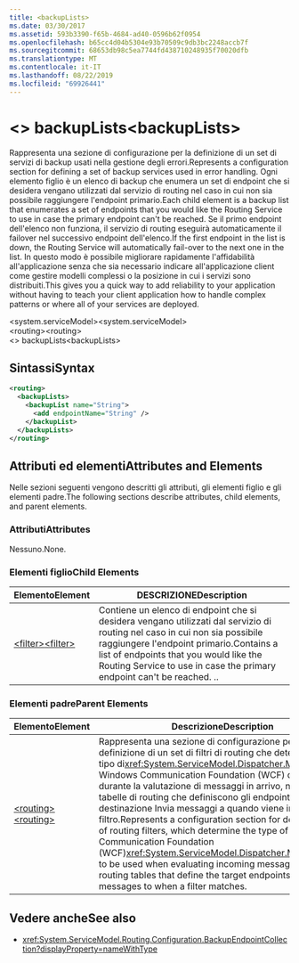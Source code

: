 ```yaml
---
title: <backupLists>
ms.date: 03/30/2017
ms.assetid: 593b3390-f65b-4684-ad40-0596b62f0954
ms.openlocfilehash: b65cc4d04b5304e93b70509c9db3bc2248accb7f
ms.sourcegitcommit: 68653db98c5ea7744fd438710248935f70020dfb
ms.translationtype: MT
ms.contentlocale: it-IT
ms.lasthandoff: 08/22/2019
ms.locfileid: "69926441"
---
```

# <a name="backuplists"></a><span data-ttu-id="3fe8c-101">\<> backupLists</span><span class="sxs-lookup"><span data-stu-id="3fe8c-101">\<backupLists></span></span>
<span data-ttu-id="3fe8c-102">Rappresenta una sezione di configurazione per la definizione di un set di servizi di backup usati nella gestione degli errori.</span><span class="sxs-lookup"><span data-stu-id="3fe8c-102">Represents a configuration section for defining a set of backup services used in error handling.</span></span> <span data-ttu-id="3fe8c-103">Ogni elemento figlio è un elenco di backup che enumera un set di endpoint che si desidera vengano utilizzati dal servizio di routing nel caso in cui non sia possibile raggiungere l'endpoint primario.</span><span class="sxs-lookup"><span data-stu-id="3fe8c-103">Each child element is a backup list that enumerates a set of endpoints that you would like the Routing Service to use in case the primary endpoint can't be reached.</span></span> <span data-ttu-id="3fe8c-104">Se il primo endpoint dell'elenco non funziona, il servizio di routing eseguirà automaticamente il failover nel successivo endpoint dell'elenco.</span><span class="sxs-lookup"><span data-stu-id="3fe8c-104">If the first endpoint in the list is down, the Routing Service will automatically fail-over to the next one in the list.</span></span>  <span data-ttu-id="3fe8c-105">In questo modo è possibile migliorare rapidamente l'affidabilità all'applicazione senza che sia necessario indicare all'applicazione client come gestire modelli complessi o la posizione in cui i servizi sono distribuiti.</span><span class="sxs-lookup"><span data-stu-id="3fe8c-105">This gives you a quick way to add reliability to your application without having to teach your client application how to handle complex patterns or where all of your services are deployed.</span></span>  
  
 <span data-ttu-id="3fe8c-106">\<system.serviceModel></span><span class="sxs-lookup"><span data-stu-id="3fe8c-106">\<system.serviceModel></span></span>  
<span data-ttu-id="3fe8c-107">\<routing></span><span class="sxs-lookup"><span data-stu-id="3fe8c-107">\<routing></span></span>  
<span data-ttu-id="3fe8c-108">\<> backupLists</span><span class="sxs-lookup"><span data-stu-id="3fe8c-108">\<backupLists></span></span>  
  
## <a name="syntax"></a><span data-ttu-id="3fe8c-109">Sintassi</span><span class="sxs-lookup"><span data-stu-id="3fe8c-109">Syntax</span></span>  
  
```xml  
<routing>
  <backupLists>
    <backupList name="String">
      <add endpointName="String" />
    </backupList>
  </backupLists>
</routing>
```  
  
## <a name="attributes-and-elements"></a><span data-ttu-id="3fe8c-110">Attributi ed elementi</span><span class="sxs-lookup"><span data-stu-id="3fe8c-110">Attributes and Elements</span></span>  
 <span data-ttu-id="3fe8c-111">Nelle sezioni seguenti vengono descritti gli attributi, gli elementi figlio e gli elementi padre.</span><span class="sxs-lookup"><span data-stu-id="3fe8c-111">The following sections describe attributes, child elements, and parent elements.</span></span>  
  
### <a name="attributes"></a><span data-ttu-id="3fe8c-112">Attributi</span><span class="sxs-lookup"><span data-stu-id="3fe8c-112">Attributes</span></span>  
 <span data-ttu-id="3fe8c-113">Nessuno.</span><span class="sxs-lookup"><span data-stu-id="3fe8c-113">None.</span></span>  
  
### <a name="child-elements"></a><span data-ttu-id="3fe8c-114">Elementi figlio</span><span class="sxs-lookup"><span data-stu-id="3fe8c-114">Child Elements</span></span>  
  
|<span data-ttu-id="3fe8c-115">Elemento</span><span class="sxs-lookup"><span data-stu-id="3fe8c-115">Element</span></span>|<span data-ttu-id="3fe8c-116">DESCRIZIONE</span><span class="sxs-lookup"><span data-stu-id="3fe8c-116">Description</span></span>|  
|-------------|-----------------|  
|[<span data-ttu-id="3fe8c-117">\<filter></span><span class="sxs-lookup"><span data-stu-id="3fe8c-117">\<filter></span></span>](filter.md)|<span data-ttu-id="3fe8c-118">Contiene un elenco di endpoint che si desidera vengano utilizzati dal servizio di routing nel caso in cui non sia possibile raggiungere l'endpoint primario.</span><span class="sxs-lookup"><span data-stu-id="3fe8c-118">Contains a list of endpoints that you would like the Routing Service to use in case the primary endpoint can't be reached.</span></span> <span data-ttu-id="3fe8c-119">.</span><span class="sxs-lookup"><span data-stu-id="3fe8c-119">.</span></span>|  
  
### <a name="parent-elements"></a><span data-ttu-id="3fe8c-120">Elementi padre</span><span class="sxs-lookup"><span data-stu-id="3fe8c-120">Parent Elements</span></span>  
  
|<span data-ttu-id="3fe8c-121">Elemento</span><span class="sxs-lookup"><span data-stu-id="3fe8c-121">Element</span></span>|<span data-ttu-id="3fe8c-122">Descrizione</span><span class="sxs-lookup"><span data-stu-id="3fe8c-122">Description</span></span>|  
|-------------|-----------------|  
|[<span data-ttu-id="3fe8c-123">\<routing></span><span class="sxs-lookup"><span data-stu-id="3fe8c-123">\<routing></span></span>](routing.md)|<span data-ttu-id="3fe8c-124">Rappresenta una sezione di configurazione per la definizione di un set di filtri di routing che determinano il tipo di<xref:System.ServiceModel.Dispatcher.MessageFilter> Windows Communication Foundation (WCF) da utilizzare durante la valutazione di messaggi in arrivo, nonché di tabelle di routing che definiscono gli endpoint di destinazione Invia messaggi a quando viene individuato un filtro.</span><span class="sxs-lookup"><span data-stu-id="3fe8c-124">Represents a configuration section for defining a set of routing filters, which determine the type of Windows Communication Foundation (WCF)<xref:System.ServiceModel.Dispatcher.MessageFilter> to be used when evaluating incoming messages, as well as routing tables that define the target endpoints to send messages to when a filter matches.</span></span>|  
  
## <a name="see-also"></a><span data-ttu-id="3fe8c-125">Vedere anche</span><span class="sxs-lookup"><span data-stu-id="3fe8c-125">See also</span></span>

- <xref:System.ServiceModel.Routing.Configuration.BackupEndpointCollection?displayProperty=nameWithType>
